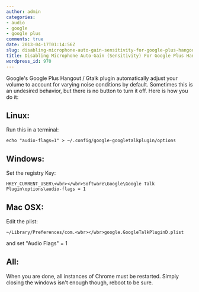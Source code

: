 ```yaml
---
author: admin
categories:
- audio
- google
- google plus
comments: true
date: 2013-04-17T01:14:56Z
slug: disabling-microphone-auto-gain-sensitivity-for-google-plus-hangouts
title: Disabling Microphone Auto-Gain (Sensitivity) For Google Plus Hangouts
wordpress_id: 970
---
```


Google's Google Plus Hangout / Gtalk plugin automatically adjust your volume to account for varying noise conditions by default. Sometimes this is an undesired behavior, but there is no button to turn it off. Here is how you do it:


## Linux:


Run this in a terminal:

    
    echo "audio-flags=1" > ~/.config/google-googletalkplugin/options




## Windows:


Set the registry Key:

    
    HKEY_CURRENT_USER\<wbr></wbr>Software\Google\Google Talk Plugin\options\audio-flags = 1




## Mac OSX:


Edit the plist:

    
    ~/Library/Preferences/com.<wbr></wbr>google.GoogleTalkPluginD.plist


and set "Audio Flags" = 1


## All:


When you are done, all instances of Chrome must be restarted. Simply closing the windows isn't enough though, reboot to be sure.
